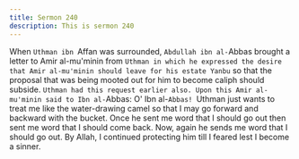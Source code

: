 ```yaml
---
title: Sermon 240
description: This is sermon 240
---
```


When `Uthman ibn `Affan was surrounded, `Abdullah ibn al-`Abbas brought a letter to Amir
al-mu'minin from `Uthman in which he expressed the desire that Amir al-mu'minin should
leave for his estate Yanbu` so that the proposal that was being mooted out for him to become
caliph should subside.
`Uthman had this request earlier also. Upon this Amir al-mu'minin said to Ibn al-`Abbas:
O' Ibn al-`Abbas! `Uthman just wants to treat me like the water-drawing camel so that I may
go forward and backward with the bucket. Once he sent me word that I should go out then
sent me word that I should come back. Now, again he sends me word that I should go out. By
Allah, I continued protecting him till I feared lest I become a sinner.